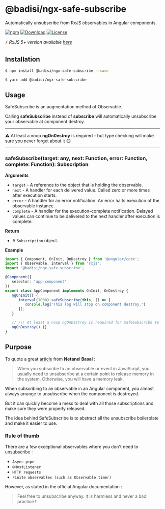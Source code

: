 # @badisi/ngx-safe-subscribe

Automatically unsubscribe from RxJS observables in Angular components.

[![npm](https://img.shields.io/npm/v/@badisi/ngx-safe-subscribe?color=blue&logo=npm)](https://www.npmjs.com/package/@badisi/ngx-safe-subscribe)
[![Download](https://img.shields.io/npm/dw/@badisi/ngx-safe-subscribe.svg?color=blue&logo=npm)](https://npmcharts.com/compare/@badisi/ngx-safe-subscribe?minimal=true)
[![License](https://img.shields.io/npm/l/@badisi/ngx-safe-subscribe.svg?color=ff69b4)](https://github.com/Badisi/ngx-safe-subscribe/blob/master/LICENSE)

<!--[![peerDependency Status](https://david-dm.org/badisi/ngx-safe-subscribe/peer-status.svg)](https://david-dm.org/badisi/ngx-safe-subscribe?type=peer)-->

:zap: *RxJS 5+ version available [here](https://github.com/Badisi/ngx-safe-subscribe/tree/rxjs-5x)*


## Installation

```sh
$ npm install @badisi/ngx-safe-subscribe --save
```

```sh
$ yarn add @badisi/ngx-safe-subscribe
```

## Usage

SafeSubscribe is an augmentation method of Observable.

Calling **safeSubscribe** instead of **subscribe** will automatically unsubscribe your observable at component destroy.

---------------------------------------

:warning: At least a noop **ngOnDestroy** is required - but type checking will make sure you never forget about it :wink:

---------------------------------------

### safeSubscribe(target: any, next: Function, error: Function, complete: Function): Subscription

__Arguments__

* `target` - A reference to the object that is holding the observable.
* `next` - A handler for each delivered value. Called zero or more times after execution starts.
* `error` - A handler for an error notification. An error halts execution of the observable instance.
* `complete` - A handler for the execution-complete notification. Delayed values can continue to be delivered to the next handler after execution is complete.

__Return__

* A `Subscription` object.

__Example__

```ts
import { Component, OnInit, OnDestroy } from '@angular/core';
import { Observable, interval } from 'rxjs';
import '@badisi/ngx-safe-subscribe';

@Component({
   selector: 'app-component'
})
export class AppComponent implements OnInit, OnDestroy {
   ngOnInit() {
      interval(1000).safeSubscribe(this, () => {
         console.log('This log will stop on component destroy.')
      });
   }

   // /!\ At least a noop ngOnDestroy is required for SafeSubscribe to work !
   ngOnDestroy() {}
}
```

## Purpose

To quote a great [article](https://netbasal.com/when-to-unsubscribe-in-angular-d61c6b21bad3) from **Netanel Basal** :

> When you subscribe to an observable or event in JavaScript, you usually need to unsubscribe at a certain point to release memory in the system. Otherwise, you will have a memory leak.

When subscribing to an observable in an Angular component, you almost always arrange to unsubscribe when the component is destroyed.

But it can quickly become a mess to deal with all those subscriptions and make sure they were properly released.

The idea behind SafeSubscribe is to abstract all the unsubscribe boilerplate and make it easier to use.

### Rule of thumb

There are a few exceptional observables where you don't need to unsubscribe :

* `Async pipe`
* `@HostListener`
* `HTTP requests`
* `Finite observables (such as Observable.timer)`

However, as stated in the official Angular documentation :

> Feel free to unsubscribe anyway. It is harmless and never a bad practice !
